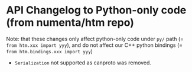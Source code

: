 # API Changelog to Python-only code (from numenta/htm repo)

Note: that these changes only affect python-only code under `py/` path 
(= `from htm.xxx import yyy`), and do not affect our C++ python bindings 
(= `from htm.bindings.xxx import yyy`)

- `Serialization` not supported as canproto was removed. 

